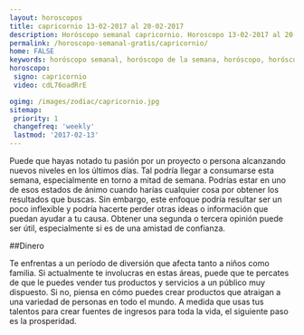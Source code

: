 ```yaml
---
layout: horoscopos
title: capricornio 13-02-2017 al 20-02-2017 
description: Horóscopo semanal capricornio. Horoscopo 13-02-2017 al 20-02-2017. Horoscopos univision gratis
permalink: /horoscopo-semanal-gratis/capricornio/
home: FALSE
keywords: horóscopo semanal, horóscopo de la semana, horóscopo, horóscopo gratis,horóscopos, horóscopo esperanza gracia, horoscopos capricornio la semana, horóscopos gratis, Tarot, Astrologia, Zodíaco, capricornio, horoscopo gratis
horoscopo:
 signo: capricornio
 video: cdL76oadRrE

ogimg: /images/zodiac/capricornio.jpg
sitemap:
 priority: 1
 changefreq: 'weekly'
 lastmod: '2017-02-13'
---
```



Puede que hayas notado tu pasión por un proyecto o persona alcanzando nuevos niveles en los últimos días. Tal podría llegar a consumarse esta semana, especialmente en torno a mitad de semana. Podrías estar en uno de esos estados de ánimo cuando harías cualquier cosa por obtener los resultados que buscas. Sin embargo, este enfoque podría resultar ser un poco inflexible y podría hacerte perder otras ideas o información que puedan ayudar a tu causa. Obtener una segunda o tercera opinión puede ser útil, especialmente si es de una amistad de confianza.

##Dinero

Te enfrentas a un período de diversión que afecta tanto a niños como familia. Si actualmente te involucras en estas áreas, puede que te percates de que le puedes vender tus productos y servicios a un público muy dispuesto. Si no, piensa en cómo puedes crear productos que atraigan a una variedad de personas en todo el mundo. A medida que usas tus talentos para crear fuentes de ingresos para toda la vida, el siguiente paso es la prosperidad.